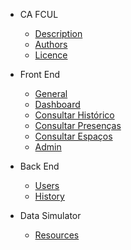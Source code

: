 * CA FCUL
    * [Description](README.md#description)
    * [Authors](README.md#authors)
    * [Licence](README.md#licence)

* Front End
    * [General](FrontEnd_General.md)
    * [Dashboard](FrontEnd_Dashboard.md)
    * [Consultar Histórico](FrontEnd_Historico.md)
    * [Consultar Presenças](FrontEnd_Presencas.md)
    * [Consultar Espaços](FrontEnd_Espacos.md)
    * [Admin](FrontEnd_Admin.md)


* Back End
    * [Users](BackEnd_Users.md)
    * [History](BackEnd_History.md)

* Data Simulator
    * [Resources](dataSim.md)